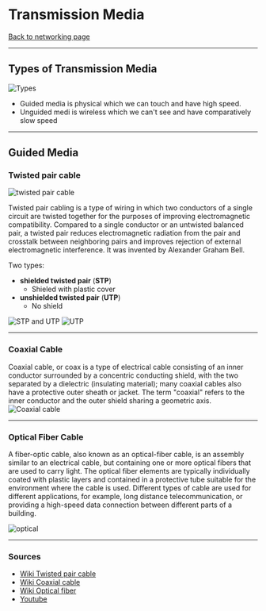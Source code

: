 # Transmission Media
[Back to networking page](./index.md)

---

## Types of Transmission Media
![Types](https://www.elprocus.com/wp-content/uploads/types-of-transmission-media.jpg)

- Guided media is physical which we can touch and have high speed.
- Unguided medi is wireless which we can't see and have comparatively slow speed

---

## Guided Media
### Twisted pair cable
![twisted pair cable](https://4.imimg.com/data4/PL/XT/MY-2016976/twisted-pairs--500x500.jpg)

Twisted pair cabling is a type of wiring in which two conductors of a single circuit are twisted together for the purposes of improving electromagnetic compatibility. Compared to a single conductor or an untwisted balanced pair, a twisted pair reduces electromagnetic radiation from the pair and crosstalk between neighboring pairs and improves rejection of external electromagnetic interference. It was invented by Alexander Graham Bell.

Two types:
- **shielded twisted pair** (**STP**)
	- Shieled with plastic cover
- **unshielded twisted pair** (**UTP**)
	- No shield

![STP and UTP](https://miro.medium.com/max/853/0*LfPntcd4KCJYVYDL.jpg)
![UTP](https://qph.fs.quoracdn.net/main-qimg-a5a19137aa1fd38259daa783acf1e06e)

---

### Coaxial Cable
Coaxial cable, or coax is a type of electrical cable consisting of an inner conductor surrounded by a concentric conducting shield, with the two separated by a dielectric (insulating material); many coaxial cables also have a protective outer sheath or jacket. The term "coaxial" refers to the inner conductor and the outer shield sharing a geometric axis.
![Coaxial cable](http://qrznow.com/wp-content/uploads/2017/01/coaxcable.jpg)

---

### Optical Fiber Cable
A fiber-optic cable, also known as an optical-fiber cable, is an assembly similar to an electrical cable, but containing one or more optical fibers that are used to carry light. The optical fiber elements are typically individually coated with plastic layers and contained in a protective tube suitable for the environment where the cable is used. Different types of cable are used for different applications, for example, long distance telecommunication, or providing a high-speed data connection between different parts of a building.

![optical](https://upload.wikimedia.org/wikipedia/commons/thumb/8/85/Fiber_optic_illuminated.jpg/330px-Fiber_optic_illuminated.jpg)

---

### Sources
- [Wiki Twisted pair cable](https://en.wikipedia.org/wiki/Twisted_pair)
- [Wiki Coaxial cable](https://en.wikipedia.org/wiki/Coaxial_cable)
- [Wiki Optical fiber](https://en.wikipedia.org/wiki/Fiber-optic_cable)
- [Youtube](https://youtu.be/BGeecoLm-YY)